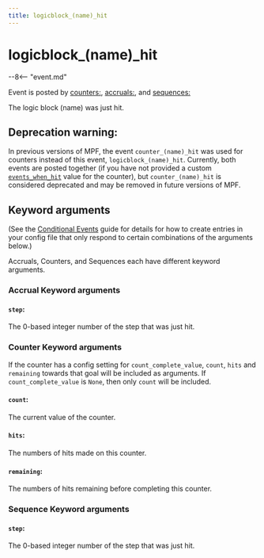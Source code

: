 ```yaml
---
title: logicblock_(name)_hit
---
```


# logicblock_(name)\_hit


--8<-- "event.md"

Event is posted by [counters:](../config/counters.md), [accruals:](../config/accruals.md), and [sequences:](../config/sequences.md)

The logic block (name) was just hit.

## Deprecation warning:

In previous versions of MPF, the event `counter_(name)_hit` was used for counters instead of this event, `logicblock_(name)_hit`.
Currently, both events are posted together (if you have not provided a custom [`events_when_hit`](../config/counters.md#events_when_hit) value for the counter),
but `counter_(name)_hit` is considered deprecated and may be removed in future versions of MPF.


## Keyword arguments

(See the [Conditional Events](overview/conditional.md)
guide for details for how to create entries in your config file that
only respond to certain combinations of the arguments below.)

Accruals, Counters, and Sequences each have different keyword arguments.

### Accrual Keyword arguments

#### `step`:

The 0-based integer number of the step that was just hit.

### Counter Keyword arguments

If the counter has a config setting for `count_complete_value`,
`count`, `hits` and `remaining` towards that goal will be included as arguments.
If `count_complete_value` is `None`, then only `count` will be included.

#### `count`:

The current value of the counter.

#### `hits`:

The numbers of hits made on this counter.

#### `remaining`:

The numbers of hits remaining before completing this counter.

### Sequence Keyword arguments

#### `step`:

The 0-based integer number of the step that was just hit.
